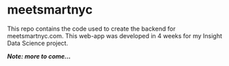 # meetsmartnyc
This repo contains the code used to create the backend for meetsmartnyc.com. 
This web-app was developed in 4 weeks for my Insight Data Science project.

***Note: more to come...***
